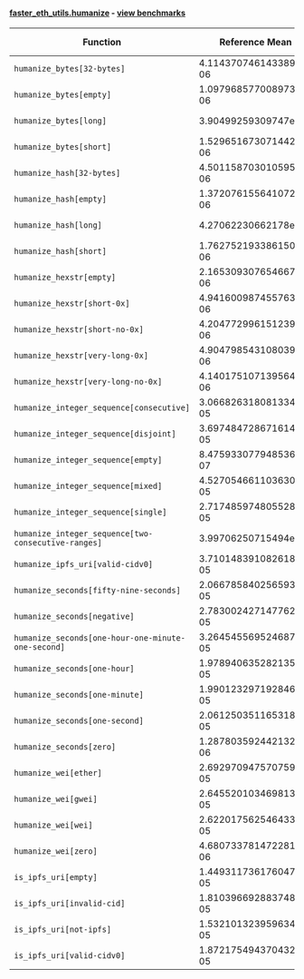 #### [faster_eth_utils.humanize](https://github.com/BobTheBuidler/faster-eth-utils/blob/fix-bench/faster_eth_utils/humanize.py) - [view benchmarks](https://github.com/BobTheBuidler/faster-eth-utils/blob/fix-bench/benchmarks/test_humanize_benchmarks.py)

| Function | Reference Mean | Faster Mean | % Change | Speedup (%) | x Faster | Faster |
|----------|---------------|-------------|----------|-------------|----------|--------|
| `humanize_bytes[32-bytes]` | 4.114370746143389e-06 | 2.520727006204373e-06 | 38.73% | 63.22% | 1.63x | ✅ |
| `humanize_bytes[empty]` | 1.097968577008973e-06 | 8.330709242732899e-07 | 24.13% | 31.80% | 1.32x | ✅ |
| `humanize_bytes[long]` | 3.90499259309747e-06 | 2.3010744240300903e-06 | 41.07% | 69.70% | 1.70x | ✅ |
| `humanize_bytes[short]` | 1.5296516730714422e-06 | 1.1265748843440765e-06 | 26.35% | 35.78% | 1.36x | ✅ |
| `humanize_hash[32-bytes]` | 4.501158703010595e-06 | 2.542366034130486e-06 | 43.52% | 77.05% | 1.77x | ✅ |
| `humanize_hash[empty]` | 1.3720761556410726e-06 | 8.319640244613159e-07 | 39.36% | 64.92% | 1.65x | ✅ |
| `humanize_hash[long]` | 4.27062230662178e-06 | 2.3230924408951808e-06 | 45.60% | 83.83% | 1.84x | ✅ |
| `humanize_hash[short]` | 1.7627521933861502e-06 | 1.2431569336829734e-06 | 29.48% | 41.80% | 1.42x | ✅ |
| `humanize_hexstr[empty]` | 2.165309307654667e-06 | 6.575468911211148e-07 | 69.63% | 229.30% | 3.29x | ✅ |
| `humanize_hexstr[short-0x]` | 4.941600987455763e-06 | 2.1718535025667807e-06 | 56.05% | 127.53% | 2.28x | ✅ |
| `humanize_hexstr[short-no-0x]` | 4.204772996151239e-06 | 1.7123619878917548e-06 | 59.28% | 145.55% | 2.46x | ✅ |
| `humanize_hexstr[very-long-0x]` | 4.904798543108039e-06 | 2.183799635544578e-06 | 55.48% | 124.60% | 2.25x | ✅ |
| `humanize_hexstr[very-long-no-0x]` | 4.140175107139564e-06 | 1.7451845834779713e-06 | 57.85% | 137.23% | 2.37x | ✅ |
| `humanize_integer_sequence[consecutive]` | 3.066826318081334e-05 | 2.5596316761745245e-05 | 16.54% | 19.82% | 1.20x | ✅ |
| `humanize_integer_sequence[disjoint]` | 3.6974847286716145e-05 | 3.083199689378932e-05 | 16.61% | 19.92% | 1.20x | ✅ |
| `humanize_integer_sequence[empty]` | 8.475933077948536e-07 | 6.552376731711117e-07 | 22.69% | 29.36% | 1.29x | ✅ |
| `humanize_integer_sequence[mixed]` | 4.5270546611036306e-05 | 3.8964234839687866e-05 | 13.93% | 16.18% | 1.16x | ✅ |
| `humanize_integer_sequence[single]` | 2.717485974805528e-05 | 2.1105350968128436e-05 | 22.34% | 28.76% | 1.29x | ✅ |
| `humanize_integer_sequence[two-consecutive-ranges]` | 3.99706250715494e-05 | 3.472293858875789e-05 | 13.13% | 15.11% | 1.15x | ✅ |
| `humanize_ipfs_uri[valid-cidv0]` | 3.710148391082618e-05 | 3.398240245274776e-05 | 8.41% | 9.18% | 1.09x | ✅ |
| `humanize_seconds[fifty-nine-seconds]` | 2.0667858402565938e-05 | 1.878193133522215e-05 | 9.12% | 10.04% | 1.10x | ✅ |
| `humanize_seconds[negative]` | 2.7830024271477626e-05 | 1.9099700993141658e-05 | 31.37% | 45.71% | 1.46x | ✅ |
| `humanize_seconds[one-hour-one-minute-one-second]` | 3.264545569524687e-05 | 2.1488833936914765e-05 | 34.18% | 51.92% | 1.52x | ✅ |
| `humanize_seconds[one-hour]` | 1.9789406352821356e-05 | 1.821166172573264e-05 | 7.97% | 8.66% | 1.09x | ✅ |
| `humanize_seconds[one-minute]` | 1.9901232971928463e-05 | 1.862734666237135e-05 | 6.40% | 6.84% | 1.07x | ✅ |
| `humanize_seconds[one-second]` | 2.0612503511653187e-05 | 1.8910254094792712e-05 | 8.26% | 9.00% | 1.09x | ✅ |
| `humanize_seconds[zero]` | 1.2878035924421329e-06 | 1.024927434805634e-06 | 20.41% | 25.65% | 1.26x | ✅ |
| `humanize_wei[ether]` | 2.6929709475707593e-05 | 2.6243301034761303e-05 | 2.55% | 2.62% | 1.03x | ✅ |
| `humanize_wei[gwei]` | 2.6455201034698132e-05 | 2.553306720325056e-05 | 3.49% | 3.61% | 1.04x | ✅ |
| `humanize_wei[wei]` | 2.622017562546433e-05 | 2.4982903981121464e-05 | 4.72% | 4.95% | 1.05x | ✅ |
| `humanize_wei[zero]` | 4.680733781472281e-06 | 4.075570149130081e-06 | 12.93% | 14.85% | 1.15x | ✅ |
| `is_ipfs_uri[empty]` | 1.4493117361760479e-05 | 1.452925917924358e-05 | -0.25% | -0.25% | 1.00x | ❌ |
| `is_ipfs_uri[invalid-cid]` | 1.8103966928837487e-05 | 1.697057776376768e-05 | 6.26% | 6.68% | 1.07x | ✅ |
| `is_ipfs_uri[not-ipfs]` | 1.532101323959634e-05 | 1.5226367602402775e-05 | 0.62% | 0.62% | 1.01x | ✅ |
| `is_ipfs_uri[valid-cidv0]` | 1.8721754943704325e-05 | 1.7008239554376905e-05 | 9.15% | 10.07% | 1.10x | ✅ |
